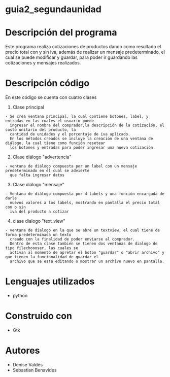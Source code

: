 # guia2_segundaunidad

# Descripción del programa 
  Este programa realiza cotizaciones de productos dando como resultado el precio total con y sin iva, además de realizar un mensaje predeterminado, el cual   se puede modificar y guardar, para poder ir guardando las cotizaciones y mensajes realizados. 
 
# Descripción código 
  En este código se cuenta con cuatro clases
  
  1) Clase principal 

    - Se crea ventana principal, la cual contiene botones, label, y entradas en las cuales el usuario puede 
      ingresar el nombre del comprador,la descripción de la cotización, el costo unitario del producto, la
      cantidad de unidades y el porcentaje de iva aplicado.
      En los métodos creados se incluye la creación de una ventana de diálogo, la cual tiene como función resetear
      los botones y entradas para poder ingresar una nueva cotización. 
 
  2) Clase diálogo "advertencia"
 
    - ventana de diálogo compuesta por un label con un mensaje predeterminado en el cual se advierte 
      que falta ingresar datos

  3) Clase diálogo "mensaje"
  
    - Ventana de diálogo compuesta por 4 labels y una función encargada de darle
      nuevos valores a los labels, mostrando en pantalla el precio total con o sin
      iva del producto a cotizar 
      
  4) clase dialogo "text_view"

    - ventana de dialogo en la que se abre un textview, el cual tiene de forma predeterminada un texto
      creado con la finalidad de poder enviarse al comprador.
      Dentro de esta clase también se tienen dos ventanas de dialogo de tipo filechoooser, las cuales se
      activan al momento de apretar el boton "guardar" o "abrir archivo" y que tienen la funcionalidad de guardar el 
      archivo que se esta editando o mostrar un archivo nuevo en pantalla.

# Lenguajes utilizados 
  - python

# Construido con 
  - Gtk
 
# Autores 
 - Denise Valdés 
 - Sebastian Benavides 
